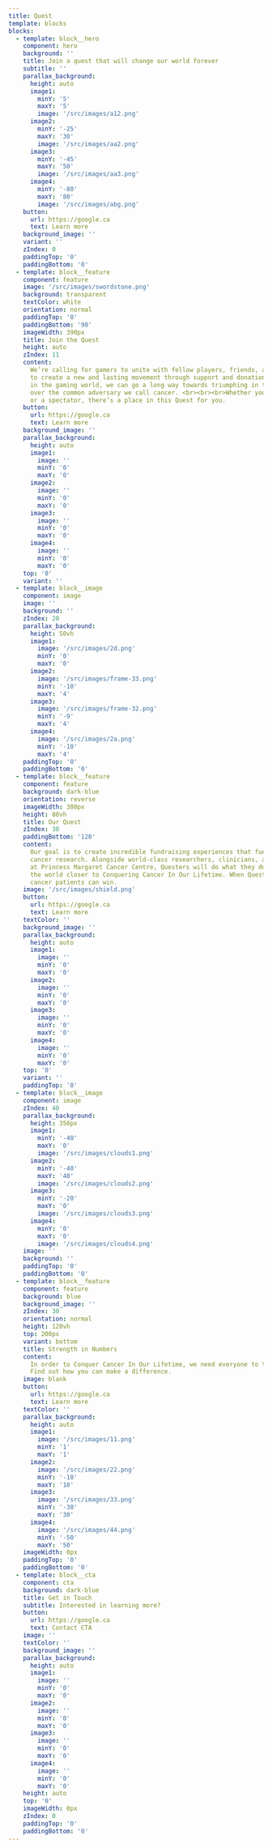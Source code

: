 ```yaml
---
title: Quest
template: blocks
blocks:
  - template: block__hero
    component: hero
    background: ''
    title: Join a quest that will change our world forever
    subtitle: ''
    parallax_background:
      height: auto
      image1:
        minY: '5'
        maxY: '5'
        image: '/src/images/a12.png'
      image2:
        minY: '-25'
        maxY: '30'
        image: '/src/images/aa2.png'
      image3:
        minY: '-45'
        maxY: '50'
        image: '/src/images/aa3.png'
      image4:
        minY: '-80'
        maxY: '80'
        image: '/src/images/abg.png'
    button:
      url: https://google.ca
      text: Learn more
    background_image: ''
    variant: ''
    zIndex: 0
    paddingTop: '0'
    paddingBottom: '0'
  - template: block__feature
    component: feature
    image: '/src/images/swordstone.png'
    background: transparent
    textColor: white
    orientation: normal
    paddingTop: '0'
    paddingBottom: '90'
    imageWidth: 390px
    title: Join the Quest
    height: auto
    zIndex: 11
    content:
      We’re calling for gamers to unite with fellow players, friends, and family
      to create a new and lasting movement through support and donations. By triumphing
      in the gaming world, we can go a long way towards triumphing in the real world
      over the common adversary we call cancer. <br><br><br>Whether you’re a streamer
      or a spectator, there’s a place in this Quest for you.
    button:
      url: https://google.ca
      text: Learn more
    background_image: ''
    parallax_background:
      height: auto
      image1:
        image: ''
        minY: '0'
        maxY: '0'
      image2:
        image: ''
        minY: '0'
        maxY: '0'
      image3:
        image: ''
        minY: '0'
        maxY: '0'
      image4:
        image: ''
        minY: '0'
        maxY: '0'
    top: '0'
    variant: ''
  - template: block__image
    component: image
    image: ''
    background: ''
    zIndex: 20
    parallax_background:
      height: 50vh
      image1:
        image: '/src/images/2d.png'
        minY: '0'
        maxY: '0'
      image2:
        image: '/src/images/frame-33.png'
        minY: '-10'
        maxY: '4'
      image3:
        image: '/src/images/frame-32.png'
        minY: '-9'
        maxY: '4'
      image4:
        image: '/src/images/2a.png'
        minY: '-10'
        maxY: '4'
    paddingTop: '0'
    paddingBottom: '0'
  - template: block__feature
    component: feature
    background: dark-blue
    orientation: reverse
    imageWidth: 380px
    height: 80vh
    title: Our Quest
    zIndex: 30
    paddingBottom: '120'
    content:
      Our goal is to create incredible fundraising experiences that fuel groundbreaking
      cancer research. Alongside world-class researchers, clinicians, and caregivers
      at Princess Margaret Cancer Centre, Questers will do what they do best to move
      the world closer to Conquering Cancer In Our Lifetime. When Questers play, future
      cancer patients can win.
    image: '/src/images/shield.png'
    button:
      url: https://google.ca
      text: Learn more
    textColor: ''
    background_image: ''
    parallax_background:
      height: auto
      image1:
        image: ''
        minY: '0'
        maxY: '0'
      image2:
        image: ''
        minY: '0'
        maxY: '0'
      image3:
        image: ''
        minY: '0'
        maxY: '0'
      image4:
        image: ''
        minY: '0'
        maxY: '0'
    top: '0'
    variant: ''
    paddingTop: '0'
  - template: block__image
    component: image
    zIndex: 40
    parallax_background:
      height: 350px
      image1:
        minY: '-40'
        maxY: '0'
        image: '/src/images/clouds1.png'
      image2:
        minY: '-40'
        maxY: '40'
        image: '/src/images/clouds2.png'
      image3:
        minY: '-20'
        maxY: '0'
        image: '/src/images/clouds3.png'
      image4:
        minY: '0'
        maxY: '0'
        image: '/src/images/clouds4.png'
    image: ''
    background: ''
    paddingTop: '0'
    paddingBottom: '0'
  - template: block__feature
    component: feature
    background: blue
    background_image: ''
    zIndex: 30
    orientation: normal
    height: 120vh
    top: 200px
    variant: bottom
    title: Strength in Numbers
    content:
      In order to Conquer Cancer In Our Lifetime, we need everyone to take part.
      Find out how you can make a difference.
    image: blank
    button:
      url: https://google.ca
      text: Learn more
    textColor: ''
    parallax_background:
      height: auto
      image1:
        image: '/src/images/11.png'
        minY: '1'
        maxY: '1'
      image2:
        image: '/src/images/22.png'
        minY: '-10'
        maxY: '10'
      image3:
        image: '/src/images/33.png'
        minY: '-30'
        maxY: '30'
      image4:
        image: '/src/images/44.png'
        minY: '-50'
        maxY: '50'
    imageWidth: 0px
    paddingTop: '0'
    paddingBottom: '0'
  - template: block__cta
    component: cta
    background: dark-blue
    title: Get in Touch
    subtitle: Interested in learning more?
    button:
      url: https://google.ca
      text: Contact CTA
    image: ''
    textColor: ''
    background_image: ''
    parallax_background:
      height: auto
      image1:
        image: ''
        minY: '0'
        maxY: '0'
      image2:
        image: ''
        minY: '0'
        maxY: '0'
      image3:
        image: ''
        minY: '0'
        maxY: '0'
      image4:
        image: ''
        minY: '0'
        maxY: '0'
    height: auto
    top: '0'
    imageWidth: 0px
    zIndex: 0
    paddingTop: '0'
    paddingBottom: '0'
---
```

